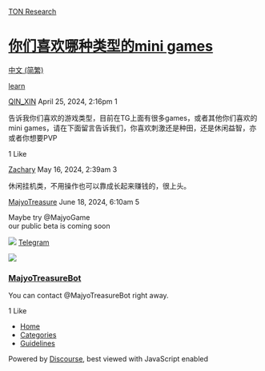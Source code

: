 [TON Research](/)

# [你们喜欢哪种类型的mini games](/t/mini-games/13559)

[中文 (简繁)](/c/zh/48) 

[learn](https://tonresear.ch/tag/learn)

    

[QIN\_XIN](https://tonresear.ch/u/QIN_XIN)  April 25, 2024, 2:16pm  1

告诉我你们喜欢的游戏类型，目前在TG上面有很多games，或者其他你们喜欢的mini games，请在下面留言告诉我们，你喜欢刺激还是种田，还是休闲益智，亦或者你想要PVP

  1 Like

[Zachary](https://tonresear.ch/u/Zachary) May 16, 2024, 2:39am  3

休闲挂机类，不用操作也可以靠成长起来赚钱的，很上头。

 

[MajyoTreasure](https://tonresear.ch/u/MajyoTreasure) June 18, 2024, 6:10am  5

Maybe try @MajyoGame  
our public beta is coming soon

![](https://telegram.org/img/website_icon.svg?4) [Telegram](https://t.me/MajyoTreasureBot)

![](https://tonresear.ch/uploads/default/original/2X/6/6bf80de8ca46b3951595c8106c922bb7da1009bd.jpeg)

### [MajyoTreasureBot](https://t.me/MajyoTreasureBot)

You can contact @MajyoTreasureBot right away.

  1 Like

*   [Home](/)
*   [Categories](/categories)
*   [Guidelines](/guidelines)

Powered by [Discourse](https://www.discourse.org), best viewed with JavaScript enabled